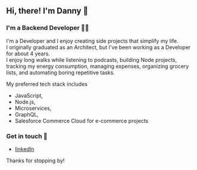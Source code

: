 ## Hi, there! I'm Danny 👋

### I'm a Backend Developer 👩‍💻

I'm a Developer and I enjoy creating side projects that simplify my life.  
I originally graduated as an Architect, but I've been working as a Developer for about 4 years.  
I enjoy long walks while listening to podcasts, building Node projects, tracking my energy consumption, managing expenses, organizing grocery lists, and automating boring repetitive tasks.

My preferred tech stack includes 
- JavaScript,
- Node.js,
- Microservices,
- GraphQL,
- Salesforce Commerce Cloud for e-commerce projects

### Get in touch 💬

- [linkedIn]

Thanks for stopping by!

[hackyourfuture]: https://www.hackyourfuture.net/
[linkedin]: https://www.linkedin.com/in/danny-osorio-177b51121/
[codepen]: https://codepen.io/danny-osorio

